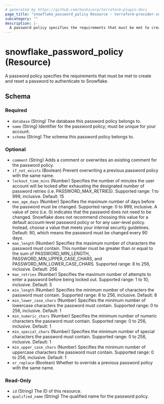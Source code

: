 ```yaml
---
# generated by https://github.com/hashicorp/terraform-plugin-docs
page_title: "snowflake_password_policy Resource - terraform-provider-snowflake"
subcategory: ""
description: |-
  A password policy specifies the requirements that must be met to create and reset a password to authenticate to Snowflake.
---
```


# snowflake_password_policy (Resource)

A password policy specifies the requirements that must be met to create and reset a password to authenticate to Snowflake.



<!-- schema generated by tfplugindocs -->
## Schema

### Required

- `database` (String) The database this password policy belongs to.
- `name` (String) Identifier for the password policy; must be unique for your account.
- `schema` (String) The schema this password policy belongs to.

### Optional

- `comment` (String) Adds a comment or overwrites an existing comment for the password policy.
- `if_not_exists` (Boolean) Prevent overwriting a previous password policy with the same name.
- `lockout_time_mins` (Number) Specifies the number of minutes the user account will be locked after exhausting the designated number of password retries (i.e. PASSWORD_MAX_RETRIES). Supported range: 1 to 999, inclusive. Default: 15
- `max_age_days` (Number) Specifies the maximum number of days before the password must be changed. Supported range: 0 to 999, inclusive. A value of zero (i.e. 0) indicates that the password does not need to be changed. Snowflake does not recommend choosing this value for a default account-level password policy or for any user-level policy. Instead, choose a value that meets your internal security guidelines. Default: 90, which means the password must be changed every 90 days.
- `max_length` (Number) Specifies the maximum number of characters the password must contain. This number must be greater than or equal to the sum of PASSWORD_MIN_LENGTH, PASSWORD_MIN_UPPER_CASE_CHARS, and PASSWORD_MIN_LOWER_CASE_CHARS. Supported range: 8 to 256, inclusive. Default: 256
- `max_retries` (Number) Specifies the maximum number of attempts to enter a password before being locked out. Supported range: 1 to 10, inclusive. Default: 5
- `min_length` (Number) Specifies the minimum number of characters the password must contain. Supported range: 8 to 256, inclusive. Default: 8
- `min_lower_case_chars` (Number) Specifies the minimum number of lowercase characters the password must contain. Supported range: 0 to 256, inclusive. Default: 1
- `min_numeric_chars` (Number) Specifies the minimum number of numeric characters the password must contain. Supported range: 0 to 256, inclusive. Default: 1
- `min_special_chars` (Number) Specifies the minimum number of special characters the password must contain. Supported range: 0 to 256, inclusive. Default: 1
- `min_upper_case_chars` (Number) Specifies the minimum number of uppercase characters the password must contain. Supported range: 0 to 256, inclusive. Default: 1
- `or_replace` (Boolean) Whether to override a previous password policy with the same name.

### Read-Only

- `id` (String) The ID of this resource.
- `qualified_name` (String) The qualified name for the password policy.

